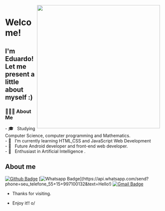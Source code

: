 
<img align="right" width="400" height="400" src="https://user-images.githubusercontent.com/80079390/114187224-21332280-991e-11eb-8c0b-ef67ace8b406.jpg">
 
# Welcome!
 
## I'm Eduardo! Let me present a little about myself :)
 
 <h3> 👨🏻‍💻 About Me </h3>
- 🎓 &nbsp; Studying Computer Science, computer programming and Mathematics.<br>
- 🔭 &nbsp; I’m currently learning HTML,CSS and JavaScript Web Development<br>
- 💼 &nbsp; Future Android developer and front-end web developer.<br>
- 🌱 &nbsp; Enthusiast in Artificial Intelligence .<br>

 
 
## About me 
[![Github Badge](https://img.shields.io/badge/-Github-000?style=flat-square&logo=Github&logoColor=white&link=https://github.com/duzin12)](https://github.com/duzin12)
[![Whatsapp Badge](https://img.shields.io/badge/-Whatsapp-4CA143?style=flat-square&labelColor=4CA143&logo=whatsapp&logoColor=white&link=https://api.whatsapp.com/send?phone=seu_telefone_55+15+997100132&text=Hello!)](https://api.whatsapp.com/send?phone=seu_telefone_55+15+997100132&text=Hello!)
[![Gmail Badge](https://img.shields.io/badge/-Gmail-c14438?style=flat-square&logo=Gmail&logoColor=white&link=mailto:eduardobd2912@gmail.com)](mailto:eduardobd2912@gmail.com)
 
- Thanks for visiting. 
 
- Enjoy it!! o/

